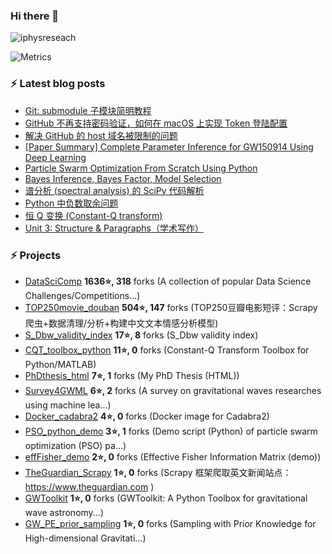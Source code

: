 ### Hi there 👋


<!--
**iphysresearch/iphysresearch** is a ✨ _special_ ✨ repository because its `README.md` (this file) appears on your GitHub profile.

Here are some ideas to get you started:

- 🔭 I’m currently working on ...
- 🌱 I’m currently learning ...
- 👯 I’m looking to collaborate on ...
- 🤔 I’m looking for help with ...
- 💬 Ask me about ...
- 📫 How to reach me: ...
- 😄 Pronouns: ...
- ⚡ Fun fact: ...
-->
 
<p align="left"> <img src="https://komarev.com/ghpvc/?username=iphysreseach&label=Profile%20views&color=0e75b6&style=plastic" alt="iphysreseach" /> </p>

<!-- If you're using "main" as default branch  https://metrics.lecoq.io/  -->
![Metrics](https://metrics.lecoq.io/iphysresearch?template=classic&base.header=0&base.activity=0&base.community=0&base.repositories=0&base.metadata=0&stars=1&tweets=1&stars.limit=2&tweets.limit=3&tweets.user=.user.twitter&config.timezone=Asia%2FShanghai&config.animated=true)

### ⚡ Latest blog posts

<!-- BLOG-POST-LIST:START -->

- [Git: submodule 子模块简明教程](https://iphysresearch.github.io/blog/post/programing/git/git_submodule/)
- [GitHub 不再支持密码验证，如何在 macOS 上实现 Token 登陆配置](https://iphysresearch.github.io/blog/post/programing/2021-08-13-token-authentication-requirements-for-git-operations/)
- [解决 GitHub 的 host 域名被限制的问题](https://iphysresearch.github.io/blog/post/programing/linux_shell/hosts/)
- [[Paper Summary] Complete Parameter Inference for GW150914 Using Deep Learning](https://iphysresearch.github.io/blog/post/apaperaday/complete_parameter_inference_for_gw150914_using_deep_learning/)
- [Particle Swarm Optimization From Scratch Using Python](https://iphysresearch.github.io/blog/post/ml_notes/pso_python/)
- [Bayes Inference, Bayes Factor, Model Selection](https://iphysresearch.github.io/blog/post/ml_notes/bayes_inference_bayes_factor_model_selection/)
- [谱分析 &lpar;spectral analysis&rpar; 的 SciPy 代码解析](https://iphysresearch.github.io/blog/post/signal_processing/spectral_analysis_scipy/)
- [Python 中负数取余问题](https://iphysresearch.github.io/blog/post/programing/python/modulo_on_negative/)
- [恒 Q 变换 &lpar;Constant-Q transform&rpar;](https://iphysresearch.github.io/blog/post/signal_processing/cqt/)
- [Unit 3: Structure &amp; Paragraphs（学术写作）](https://iphysresearch.github.io/blog/post/writting/writting-in-the-sciences/unit3/)

<!-- BLOG-POST-LIST:END -->

### ⚡ Projects

<!-- PROJECTS START -->
* [DataSciComp](https://github.com/iphysresearch/DataSciComp) **1636⭐, 318** forks (A collection of popular Data Science Challenges/Competitions...) 
* [TOP250movie_douban](https://github.com/iphysresearch/TOP250movie_douban) **504⭐, 147** forks (TOP250豆瓣电影短评：Scrapy 爬虫+数据清理/分析+构建中文文本情感分析模型) 
* [S_Dbw_validity_index](https://github.com/iphysresearch/S_Dbw_validity_index) **17⭐, 8** forks (S_Dbw validity index) 
* [CQT_toolbox_python](https://github.com/iphysresearch/CQT_toolbox_python) **11⭐, 0** forks (Constant-Q Transform Toolbox for Python/MATLAB) 
* [PhDthesis_html](https://github.com/iphysresearch/PhDthesis_html) **7⭐, 1** forks (My PhD Thesis (HTML)) 
* [Survey4GWML](https://github.com/iphysresearch/Survey4GWML) **6⭐, 2** forks (A survey on gravitational waves researches using machine lea...) 
* [Docker_cadabra2](https://github.com/iphysresearch/Docker_cadabra2) **4⭐, 0** forks (Docker image for Cadabra2) 
* [PSO_python_demo](https://github.com/iphysresearch/PSO_python_demo) **3⭐, 1** forks (Demo script (Python) of particle swarm optimization (PSO) pa...) 
* [effFisher_demo](https://github.com/iphysresearch/effFisher_demo) **2⭐, 0** forks (Effective Fisher Information Matrix (demo)) 
* [TheGuardian_Scrapy](https://github.com/iphysresearch/TheGuardian_Scrapy) **1⭐, 0** forks (Scrapy 框架爬取英文新闻站点： https://www.theguardian.com ) 
* [GWToolkit](https://github.com/iphysresearch/GWToolkit) **1⭐, 0** forks (GWToolkit: A Python Toolbox for gravitational wave astronomy...) 
* [GW_PE_prior_sampling](https://github.com/iphysresearch/GW_PE_prior_sampling) **1⭐, 0** forks (Sampling with Prior Knowledge for High-dimensional Gravitati...)<!-- PROJECTS END -->
